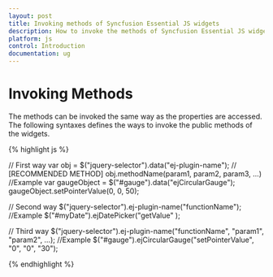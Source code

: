 ```yaml
---
layout: post
title: Invoking methods of Syncfusion Essential JS widgets
description: How to invoke the methods of Syncfusion Essential JS widgets. 
platform: js
control: Introduction
documentation: ug
---
```


# Invoking Methods

The methods can be invoked the same way as the properties are accessed. The following syntaxes defines the ways to invoke the public methods of the widgets.

{% highlight js %}

// First way
var obj = $("jquery-selector").data("ej-plugin-name"); // [RECOMMENDED METHOD]
obj.methodName(param1, param2, param3, ...)
//Example
var gaugeObject = $("#gauge").data("ejCircularGauge");
gaugeObject.setPointerValue(0, 0, 50);

// Second way
$("jquery-selector").ej-plugin-name("functionName");
//Example
$("#myDate").ejDatePicker("getValue" );

// Third way
$("jquery-selector").ej-plugin-name("functionName", "param1", "param2", …);
//Example
$("#gauge").ejCircularGauge("setPointerValue", "0", "0", "30");

{% endhighlight %}


